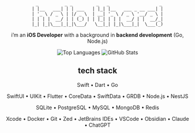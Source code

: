 <div align="center">
  
  ```
   _          _ _         _   _                   _
  | |__   ___| | | ___   | |_| |__   ___ _ __ ___| |
  | '_ \ / _ \ | |/ _ \  | __| '_ \ / _ \ '__/ _ \ |
  | | | |  __/ | | (_) | | |_| | | |  __/ | |  __/_|
  |_| |_|\___|_|_|\___/   \__|_| |_|\___|_|  \___(_)
  ```
  
  i’m an **iOS Developer** with a background in **backend development** (Go, Node.js)

  ![Top Languages](https://github-readme-stats.vercel.app/api/top-langs/?username=yatoenough&layout=compact&theme=dark) ![GitHub Stats](https://github-readme-stats.vercel.app/api?username=yatoenough&show_icons=true&theme=dark&hide_title=true)
  
  ## tech stack

  Swift • Dart • Go 

  SwiftUI • UIKit • Flutter • CoreData • SwiftData • GRDB • Node.js • NestJS
  
  SQLite • PostgreSQL • MySQL • MongoDB • Redis
  
  Xcode • Docker • Git • Zed • JetBrains IDEs • VSCode • Obsidian • Claude • ChatGPT

</div>
